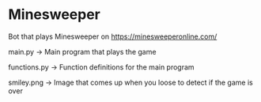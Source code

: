 # Minesweeper

Bot that plays Minesweeper on https://minesweeperonline.com/

main.py -> Main program that plays the game

functions.py -> Function definitions for the main program

smiley.png -> Image that comes up when you loose to detect if the game is over
